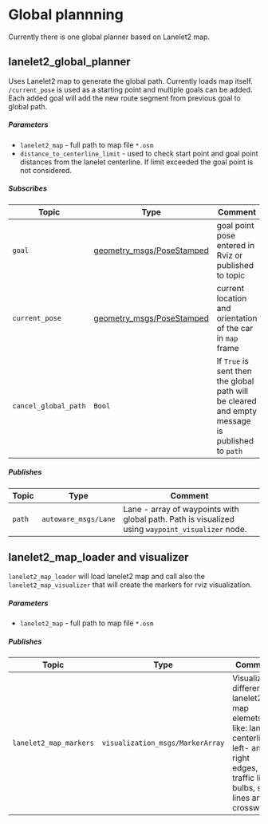 # Global plannning

Currently there is one global planner based on Lanelet2 map.

## lanelet2_global_planner

Uses Lanelet2 map to generate the global path. Currently loads map itself. `/current_pose` is used as a starting point and multiple goals can be added. Each added goal will add the new route segment from previous goal to global path.

##### Parameters

* `lanelet2_map` - full path to map file `*.osm`
* `distance_to_centerline_limit` - used to check start point and goal point distances from the lanelet centerline. If limit exceeded the goal point is not considered. 


##### Subscribes

| Topic | Type | Comment |
| --- | --- | --- |
| `goal` |  [geometry_msgs/PoseStamped](http://docs.ros.org/en/noetic/api/geometry_msgs/html/msg/PoseStamped.html) | goal point pose entered in Rviz or published to topic |
| `current_pose` | [geometry_msgs/PoseStamped](http://docs.ros.org/en/noetic/api/geometry_msgs/html/msg/PoseStamped.html) | current location and orientation of the car in `map` frame |
| `cancel_global_path` | `Bool` | If `True` is sent then the global path will be cleared and empty message is published to `path` |

##### Publishes

| Topic | Type | Comment |
| --- | --- | --- |
| `path` | `autoware_msgs/Lane` | Lane - array of waypoints with global path. Path is visualized using `waypoint_visualizer` node. |

## lanelet2_map_loader and visualizer

`lanelet2_map_loader` will load lanelet2 map and call also the `lanelet2_map_visualizer` that will create the markers for rviz visualization.

##### Parameters

* `lanelet2_map` - full path to map file `*.osm`

##### Publishes

| Topic | Type | Comment |
| --- | --- | --- |
| `lanelet2_map_markers` | `visualization_msgs/MarkerArray` | Visualizes different lanelet2 map elemets, like: lanelet centerlines, left- and right edges, traffic light bulbs, stop lines and crosswalks. |